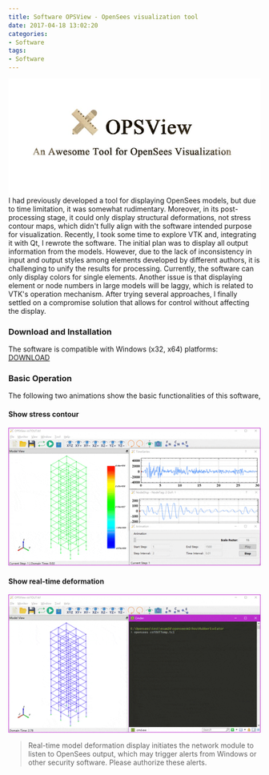 ```yaml
---
title: Software OPSView - OpenSees visualization tool
date: 2017-04-18 13:02:20
categories:
- Software
tags:
- Software
---
```


![OPSView](/uploads/images/0000/OPSView.jpg)
I had previously developed a tool for displaying OpenSees models, but due to time limitation, it was somewhat rudimentary. Moreover, in its post-processing stage, it could only display structural deformations, not stress contour maps, which didn't fully align with the software intended purpose for visualization. Recently, I took some time to explore VTK and, integrating it with Qt, I rewrote the software. The initial plan was to display all output information from the models. However, due to the lack of inconsistency in input and output styles among elements developed by different authors, it is challenging to unify the results for processing. Currently, the software can only display colors for single elements. Another issue is that displaying element or node numbers in large models will be laggy, which is related to VTK's operation mechanism. After trying several approaches, I finally settled on a compromise solution that allows for control without affecting the display.

<!-- more -->

### Download and Installation

The software is compatible with Windows (x32, x64) platforms: [DOWNLOAD](https://drive.google.com/file/d/13tLU8WBE5Zgwatg5FEq5xxWHzeSfzfL_)

### Basic Operation

The following two animations show the basic functionalities of this software,

#### Show stress contour

![Usage](/uploads/images/2017/SoftwareOpsview1.gif)

#### Show real-time deformation

![Usage](/uploads/images/2017/SoftwareOpsview2.gif)

> Real-time model deformation display initiates the network module to listen to OpenSees output, which may trigger alerts from Windows or other security software. Please authorize these alerts.
